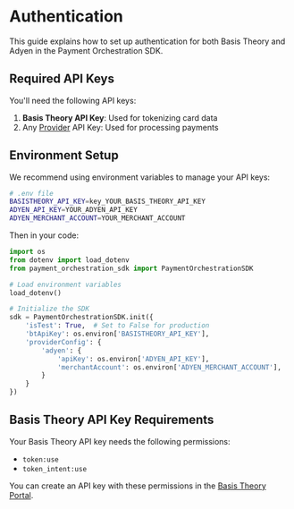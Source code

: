 # Authentication

This guide explains how to set up authentication for both Basis Theory and Adyen in the Payment Orchestration SDK.

## Required API Keys

You'll need the following API keys:

1. **Basis Theory API Key**: Used for tokenizing card data
2. Any [Provider](./providers/index.md) API Key: Used for processing payments

## Environment Setup

We recommend using environment variables to manage your API keys:

```bash
# .env file
BASISTHEORY_API_KEY=key_YOUR_BASIS_THEORY_API_KEY
ADYEN_API_KEY=YOUR_ADYEN_API_KEY
ADYEN_MERCHANT_ACCOUNT=YOUR_MERCHANT_ACCOUNT
```

Then in your code:

```python
import os
from dotenv import load_dotenv
from payment_orchestration_sdk import PaymentOrchestrationSDK

# Load environment variables
load_dotenv()

# Initialize the SDK
sdk = PaymentOrchestrationSDK.init({
    'isTest': True,  # Set to False for production
    'btApiKey': os.environ['BASISTHEORY_API_KEY'],
    'providerConfig': {
        'adyen': {
            'apiKey': os.environ['ADYEN_API_KEY'],
            'merchantAccount': os.environ['ADYEN_MERCHANT_ACCOUNT'],
        }
    }
})
```

## Basis Theory API Key Requirements

Your Basis Theory API key needs the following permissions:

- `token:use`
- `token_intent:use`

You can create an API key with these permissions in the [Basis Theory Portal](https://portal.basistheory.com).